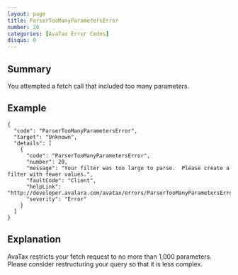 ```yaml
---
layout: page
title: ParserTooManyParametersError
number: 20
categories: [AvaTax Error Codes]
disqus: 0
---
```


## Summary

You attempted a fetch call that included too many parameters.

## Example

    {
      "code": "ParserTooManyParametersError",
      "target": "Unknown",
      "details": [
        {
          "code": "ParserTooManyParametersError",
          "number": 20,
          "message": "Your filter was too large to parse.  Please create a filter with fewer values.",
          "faultCode": "Client",
          "helpLink": "http://developer.avalara.com/avatax/errors/ParserTooManyParametersError",
          "severity": "Error"
        }
      ]
    }

## Explanation

AvaTax restricts your fetch request to no more than 1,000 parameters.  Please consider restructuring your query so that it is less complex.
